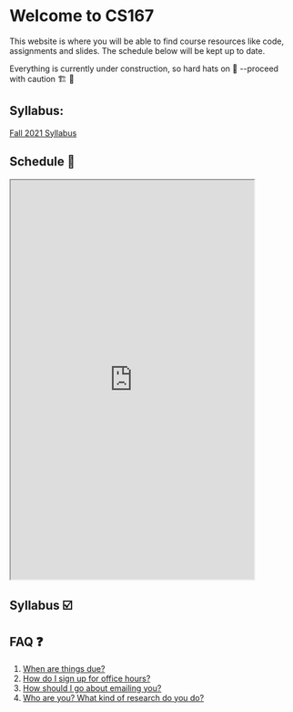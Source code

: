 # Welcome to CS167

This website is where you will be able to find course resources like code, assignments and slides. The schedule below will be kept up to date.

Everything is currently under construction, so hard hats on 👷 --proceed with caution 🏗️ 🚧

## Syllabus:

[Fall 2021 Syllabus](/syllabus/)

## Schedule 📆 

<iframe width='85%' height='700' src="https://docs.google.com/spreadsheets/d/e/2PACX-1vQQIK3ICThTXzli65d9zouUjcV5Sfz-KTBl52g-wqVuiBlqoH2oPKOLldfhv4TEJJURbNEQfhNbb5oN/pubhtml?gid=0&amp;single=true&amp;widget=true&amp;headers=false"></iframe>

## Syllabus ☑️

## FAQ ❓
1. [When are things due?](/key/)
2. [How do I sign up for office hours?](/calendly_tutorial/)
3. [How should I go about emailing you?](/email_tips/)
4. [Who are you? What kind of research do you do?](https://merriekay.com)
